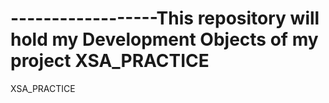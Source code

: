 # ------------------This repository will hold my Development Objects of my project XSA_PRACTICE
XSA_PRACTICE
